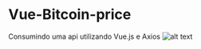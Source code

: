 # Vue-Bitcoin-price
Consumindo uma api utilizando Vue.js e Axios
![alt text](https://github.com/GersonVS/Vue-Bitcoin-price/blob/master/screebshot.png)


